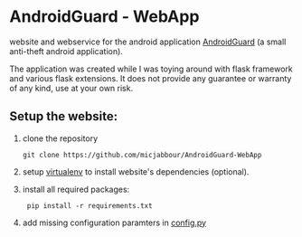 # AndroidGuard - WebApp
website and webservice for the android application [AndroidGuard](https://github.com/micjabbour/AndroidGuard-AndroidApp) (a small anti-theft android application).

The application was created while I was toying around with flask framework and various flask extensions. It does not provide any guarantee or warranty of any kind, use at your own risk.

## Setup the website:

 1. clone the repository
 
        git clone https://github.com/micjabbour/AndroidGuard-WebApp
        
 2. setup [virtualenv](https://python-guide-pt-br.readthedocs.io/en/latest/dev/virtualenvs/) to install website's dependencies (optional).
 
 3. install all required packages:
         
         pip install -r requirements.txt
         
 4. add missing configuration paramters in [config.py](AndroidGuard/config.py)
 
